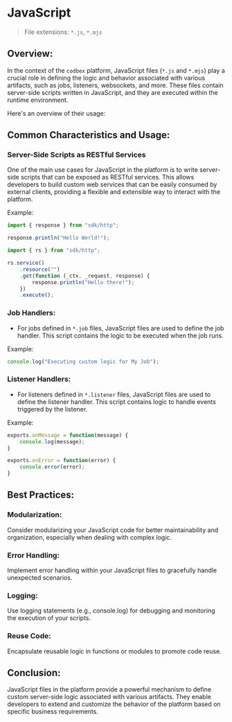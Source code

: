 # JavaScript

> File extensions: `*.js`, `*.mjs`

## Overview:

In the context of the `codbex` platform, JavaScript files (`*.js` and `*.mjs`) play a crucial role in defining the logic and behavior associated with various artifacts, such as jobs, listeners, websockets, and more. These files contain server-side scripts written in JavaScript, and they are executed within the  runtime environment.

Here's an overview of their usage:

## Common Characteristics and Usage:

### Server-Side Scripts as RESTful Services

One of the main use cases for JavaScript in the platform is to write server-side scripts that can be exposed as RESTful services. This allows developers to build custom web services that can be easily consumed by external clients, providing a flexible and extensible way to interact with the platform.

Example:

```javascript
import { response } from "sdk/http";

response.println("Hello World!");
```

```javascript
import { rs } from "sdk/http";

rs.service()
    .resource("")
    .get(function (_ctx, _request, response) {
        response.println("Hello there!");
    })
    .execute();
```

### Job Handlers:

* For jobs defined in `*.job` files, JavaScript files are used to define the job handler. This script contains the logic to be executed when the job runs.

Example:

```javascript
console.log("Executing custom logic for My Job");
```

### Listener Handlers:

* For listeners defined in `*.listener` files, JavaScript files are used to define the listener handler. This script contains logic to handle events triggered by the listener.

Example:

```javascript
exports.onMessage = function(message) {
	console.log(message);
}

exports.onError = function(error) {
	console.error(error);
}
```

## Best Practices:

### Modularization:

Consider modularizing your JavaScript code for better maintainability and organization, especially when dealing with complex logic.

### Error Handling:

Implement error handling within your JavaScript files to gracefully handle unexpected scenarios.

### Logging:

Use logging statements (e.g., console.log) for debugging and monitoring the execution of your scripts.

### Reuse Code:

Encapsulate reusable logic in functions or modules to promote code reuse.

## Conclusion:

JavaScript files in the platform provide a powerful mechanism to define custom server-side logic associated with various artifacts. They enable developers to extend and customize the behavior of the platform based on specific business requirements.